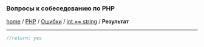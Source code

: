 ### Вопросы к собеседованию по PHP
[home][go-home] / [PHP][go-php] / [Ошибки][go-php-error] / [int == string][go-php-error-int-equal-string] / **Результат**

---

```php
//return: yes
```

[go-php-error-int-equal-string]: ../int-equal-string.md
[go-php-error]: ../index.md
[go-home]: ../../../index.md
[go-php]: ../../index.md
